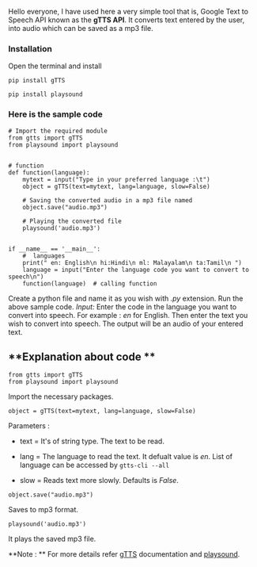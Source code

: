 Hello everyone, I have used here a very simple tool that is, Google Text to Speech API known as the **gTTS API**. It converts text entered by the user, into audio which can be saved as a mp3 file.

### **Installation**

Open the terminal and install 

`pip install gTTS`

`pip install playsound`

###  **Here is the sample code** 

```
# Import the required module
from gtts import gTTS
from playsound import playsound


# function
def function(language):
    mytext = input("Type in your preferred language :\t")
    object = gTTS(text=mytext, lang=language, slow=False)

    # Saving the converted audio in a mp3 file named
    object.save("audio.mp3")

    # Playing the converted file
    playsound('audio.mp3')


if __name__ == '__main__':
    #  languages
    print(" en: English\n hi:Hindi\n ml: Malayalam\n ta:Tamil\n ")
    language = input("Enter the language code you want to convert to speech\n")
    function(language)  # calling function

```
Create a python file and name it as you wish with *.py* extension.
Run the above sample code.
*Input:*
Enter the code in the language you want to convert into speech.
For example : *en* for English. Then enter the text you wish to convert into speech.
The output will be an audio of your entered text.

## **Explanation about code **

```
from gtts import gTTS
from playsound import playsound
```
Import the necessary packages.

```
object = gTTS(text=mytext, lang=language, slow=False)

```
Parameters :
- text  = It's of string type. The text to be read.
- lang = The language to read the text. It defualt value is *en*. List of language can be accessed by  ` gtts-cli --all ` 

- slow = Reads text more slowly. Defaults is *False*.

```
object.save("audio.mp3")
```
Saves to mp3 format.


```
playsound('audio.mp3')
```
It plays the saved mp3 file.

**Note : ** For more details refer [gTTS]( http://gtts.readthedocs.org/) documentation and [playsound](https://pypi.org/project/playsound/).
